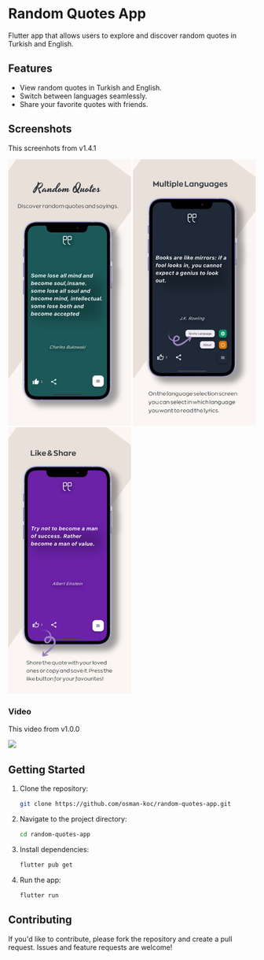 # Random Quotes App

Flutter app that allows users to explore and discover random quotes in Turkish and English.

## Features

- View random quotes in Turkish and English.
- Switch between languages seamlessly.
- Share your favorite quotes with friends.

## Screenshots
This screenhots from v1.4.1

<img src="screenshots/EN_01.png" width="250" /> <img src="screenshots/EN_02.png" width="250" /> <img src="screenshots/EN_03.png" width="250" />

### Video
This video from v1.0.0

<img src="screenshots/random_quotes_view.gif" width="250" />

## Getting Started

1. Clone the repository:
   ```bash
   git clone https://github.com/osman-koc/random-quotes-app.git
   ```
2. Navigate to the project directory:
   ```bash
   cd random-quotes-app
   ```
3. Install dependencies:
   ```bash
   flutter pub get
   ```
4. Run the app:
   ```bash
   flutter run
   ```

## Contributing

If you'd like to contribute, please fork the repository and create a pull request. Issues and feature requests are welcome!
